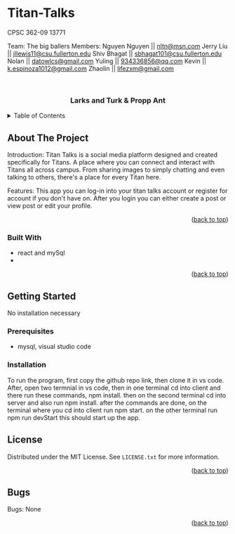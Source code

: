 # Titan-Talks
CPSC 362-09 13771


Team: The big ballers
Members:
Nguyen Nguyen || nltn@msn.com
Jerry Liu || jllewis11@csu.fullerton.edu
Shiv Bhagat || sbhagat101@csu.fullerton.edu
Nolan || datowlcs@gmail.com
Yuling || 934336856@qq.com
Kevin || k.espinoza1012@gmail.com
Zhaolin || lifezxm@gmail.com

<br />
<h3 align="center">Larks and Turk & Propp Ant</h3>

</div>



<!-- TABLE OF CONTENTS -->
<details>
  <summary>Table of Contents</summary>
  <ol>
    <li>
      <a href="#about-the-project">About The Project</a>
      <ul>
        <li><a href="#built-with">Built With</a></li>
      </ul>
    </li>
    <li>
      <a href="#getting-started">Getting Started</a>
      <ul>
        <li><a href="#prerequisites">Prerequisites</a></li>
        <li><a href="#installation">Installation</a></li>
      </ul>
    </li>
    <li><a href="#license">License</a></li>
    <li><a href="#bugs">Bugs</a></li>
  </ol>
</details>



<!-- ABOUT THE PROJECT -->
## About The Project

Introduction: Titan Talks is a social media platform designed and created specifically for Titans. A place where you can connect and interact with Titans all across campus. From sharing images to simply chatting and even talking to others, there's a place for every Titan here.


Features: This app you can log-in into your titan talks account or register for account if you don't have on. After you login you can either create a post or view post or edit your profile.
<p align="right">(<a href="#top">back to top</a>)</p>



### Built With

* react and mySql
* 


<p align="right">(<a href="#top">back to top</a>)</p>



<!-- GETTING STARTED -->
## Getting Started
No installation necessary

### Prerequisites
 - mysql, visual studio code

### Installation
To run the program, first copy the github repo link, then clone it in vs code.
After, open two termnial in vs code, then in one terminal cd into client and there
run these commands, npm install. then on the second terminal cd into server and also run npm install.
after the commands are done, on the terminal where you cd into client run npm start. on the other terminal run
npm run devStart
this should start up the app.

<!-- LICENSE -->
## License

Distributed under the MIT License. See `LICENSE.txt` for more information.

<p align="right">(<a href="#top">back to top</a>)</p>



## Bugs
Bugs: None

<p align="right">(<a href="#top">back to top</a>)</p>

